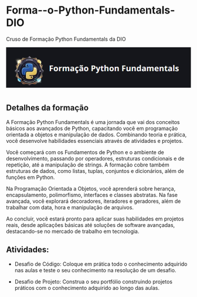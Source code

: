 # Forma--o-Python-Fundamentals-DIO

 Cruso de Formação Python Fundamentals da DIO

 ![img DO curso](/img/Captura%20de%20tela%202024-11-27%20220957.png)
# 
## Detalhes da formação
A Formação Python Fundamentals é uma jornada que vai dos conceitos básicos aos avançados de Python, capacitando você em programação orientada a objetos e manipulação de dados. Combinando teoria e prática, você desenvolve habilidades essenciais através de atividades e projetos.

Você começará com os Fundamentos de Python e o ambiente de desenvolvimento, passando por operadores, estruturas condicionais e de repetição, até a manipulação de strings. A formação cobre também estruturas de dados, como listas, tuplas, conjuntos e dicionários, além de funções em Python.

Na Programação Orientada a Objetos, você aprenderá sobre herança, encapsulamento, polimorfismo, interfaces e classes abstratas. Na fase avançada, você explorará decoradores, iteradores e geradores, além de trabalhar com data, hora e manipulação de arquivos.

Ao concluir, você estará pronto para aplicar suas habilidades em projetos reais, desde aplicações básicas até soluções de software avançadas, destacando-se no mercado de trabalho em tecnologia.

## Atividades:
- Desafio de Código: Coloque em prática todo o conhecimento adquirido nas aulas e teste o seu conhecimento na resolução de um desafio.

- Desafio de Projeto: Construa o seu portfólio construindo projetos práticos com o conhecimento adquirido ao longo das aulas.